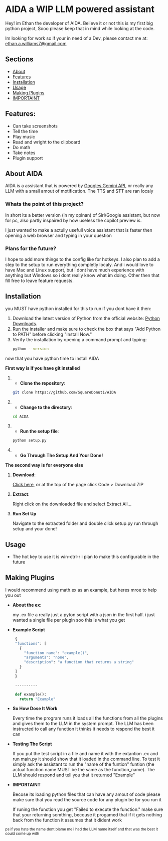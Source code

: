 # AIDA a WIP LLM powered assistant

Hey! im Ethan the developer of AIDA. Believe it or not this is my first big python project, Sooo please keep that in mind while looking at the code.

Im looking for work so if your in need of a Dev, please contact me at: ethan.a.williams7@gmail.com

## **Sections**

- [About](#description)
- [Features](#features)
- [Installation](#installation)
- [Usage](#usage)
- [Making Plugins](#making-plugins)
- [IMPORTAINT](#importaint)

## **Features**:

- Can take screenshots
- Tell the time
- Play music
- Read and wright to the clipboard
- Do math
- Take notes
- Plugin support

## **About AIDA**

AIDA is a assistant that is powered by [Googles Gemini API](https://ai.google.dev/gemini-api), or really any LLM with a small amout of motification.
The TTS and STT are ran localy

### Whats the point of this project?

In short its a better version (in my opinan) of Siri/Google assistant, but now for pc, also partly inspaired by how useless the copilot preview is.

I just wanted to make a actully usefull voice assistant that is faster then opening a web browser and typing in your question

### Plans for the future?

I hope to add more things to the config like for hotkeys. I also plan to add a step to the setup to run everything completly localy. And i would love to have Mac and Linux support, but i dont have much experience with anything but Windows so i dont really know what im doing.
Other then that fill free to leave feature requests.

## **Installation**

you MUST have python installed for this to run if you dont have it then:

1. Download the latest version of Python from the official website: [Python Downloads](https://www.python.org/downloads/).
2. Run the installer and make sure to check the box that says "Add Python to PATH" before clicking "Install Now."
3. Verify the installation by opening a command prompt and typing:
   ```bash
   python --version
   ```

now that you have python time to install AIDA

**First way is if you have git installed**

1. - **Clone the repository**:

   ```bash
   git clone https://github.com/SquareDonut1/AIDA
   ```

2. - **Change to the directory**:

   ```bash
   cd AIDA
   ```

3. - **Run the setup file**:

   ```bash
   python setup.py
   ```

4. - **Go Through The Setup And Your Done!**

**The second way is for everyone else**

1. **Download**:

   [Click here](https://github.com/SquareDonut1/AIDA/archive/refs/heads/main.zip), or at the top of the page click Code > Download ZIP

2. **Extract**:

   Right click on the downloaded file and select Extract All...

3. **Run Set Up**

   Navigate to the extracted folder and double click setup.py
   run through setup and your done!

## **Usage**

- The hot key to use it is win-ctrl-r i plan to make this configurable in the future

## **Making Plugins**

I would recommend using math.ex as an example, but heres mroe to help you out

- **About the ex**:

  my .ex file a really just a pyton script with a json in the first half. i just wanted a single file per plugin soo this is what you get

- **Example Script**

  ```python
   {
   "functions": [
     {
       "function_name": "example()",
       "arguments": "none",
       "description": "a function that returns a string"
     }
   ]
   }

   ----------

   def example():
     return "Example"

  ```

- **So How Dose It Work**

  Every time the program runs it loads all the functions from all the plugins and gives them to the LLM in the system prompt. The LLM has been instructed to call any function it thinks it needs to respond the best it can

- **Testing The Script**

  If you put the test script in a file and name it with the extantion .ex and run main.py it should show that it loaded in the command line. To test it simply ask the assistant to run the "name of the funtion" funtion (the actual function name MUST be the same as the function_name).
  The LLM should respond and tell you that it returned "Example"

- **IMPORTAINT**

  Becose its loading python files that can have any amout of code please make sure that you read the source code for any plugin be for you run it

  If runing the function you get "Failed to execute the function." make sure that your returning somthing, becouse it progamed that if it gets nothing back from the function it assumes that it dident work

<sup>
ps if you hate the name dont blame me i had the LLM name 
itself and that was the best it could come up with</sup>
